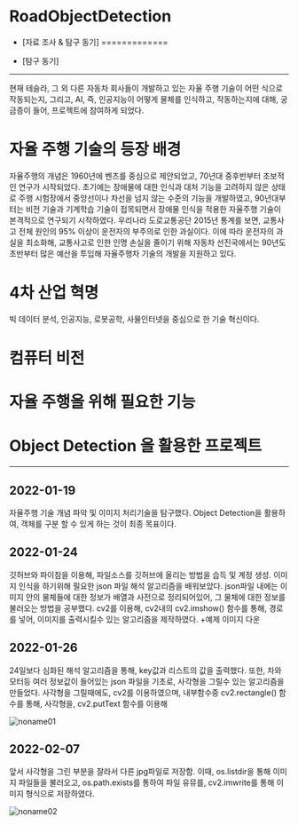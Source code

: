# RoadObjectDetection


* [자료 조사 & 탐구 동기]
=============

* [탐구 동기]
-------------
현재 테슬라, 그 외 다른 자동차 회사들이 개발하고 있는 자율 주행 기술이 어떤 식으로 작동되는지, 그리고,
AI, 즉, 인공지능이 어떻게 물체를 인식하고, 작동하는지에 대해, 궁금증이 들어, 프로젝트에 참여하게 되었다.

# 자율 주행 기술의 등장 배경


자율주행의 개념은 1960년에 벤츠를 중심으로 제안되었고,
70년대 중후반부터 초보적인 연구가 시작되었다.
초기에는 장애물에 대한 인식과 대처 기능을
고려하지 않은 상태로 주행 시험장에서 중앙선이나
차선을 넘지 않는 수준의 기능을 개발하였고,
90년대부터는 비전 기술과 기계학습 기술이
접목되면서 장애물 인식을 적용한 자율주행 기술이
본격적으로 연구되기 시작하였다.
우리나라 도로교통공단 2015년 통계를 보면, 교통사고 전체 원인의 95%
이상이 운전자의 부주의로 인한 과실이다. 이에
따라 운전자의 과실을 최소화해, 교통사고로 인한
인명 손실을 줄이기 위해 자동차 선진국에서는
90년도 초반부터 많은 예산을 투입해 자율주행차 기술의 개발을 지원하고 있다. 

# 4차 산업 혁명

빅 데이터 분석, 인공지능, 로봇공학, 사물인터넷을 중심으로 한 기술 혁신이다.

# 컴퓨터 비전



# 자율 주행을 위해 필요한 기능


# Object Detection 을 활용한 프로젝트



---------------------------------------
## 2022-01-19

자율주행 기술 개념 파악 및 이미지 처리기술을 탐구했다.
Object Detection을 활용하여, 객체를 구분 할 수 있게 하는 것이 최종 목표이다.

## 2022-01-24

깃허브와 파이참을 이용해, 파일소스를 깃허브에 올리는 방법을 습득 및 계정 생성.
이미지 인식을 하기위해 필요한 json 파일 해석 알고리즘을 배워보았다.
json파일 내에는 이미지 안의 물체들에 대한 정보가 배열과 사전으로 정리되어있어, 그 물체에 대한 정보를 불러오는 방법을 공부했다.
cv2를 이용해, cv2내의 cv2.imshow() 함수를 통해, 경로를 넣어, 이미지를 출력시킬수 있는 알고리즘을 제작하였다.
+예제 이미지 다운

## 2022-01-26

24일보다 심화된 해석 알고리즘을 통해, key값과 리스트의 값을 출력했다.
또한, 차와 모터등 여러 정보값이 들어있는 json 파일을 기초로,
사각형을 그릴수 있는 알고리즘을 만들었다.
사각형을 그릴때에도, cv2를 이용하였으며, 내부함수중 cv2.rectangle() 함수를 통해, 사각형을, cv2.putText 함수를 이용해

   
   
![noname01](https://user-images.githubusercontent.com/98321404/153199877-33cbebf2-a660-479d-b922-dab9c8070ba1.jpg)

## 2022-02-07

앞서 사각형을 그린 부분을 잘라서 다른 jpg파일로 저장함.
이때, os.listdir을 통해 이미지 파일들을 불러오고, os.path.exists를 통하여 파일 유뮤를,
cv2.imwrite를 통해 이미지 형식으로 저장하였다.   
   
   
![noname02](https://user-images.githubusercontent.com/98321404/153199888-9ec72d85-75f2-49a6-aee1-6b5fefc75b4e.jpg)

